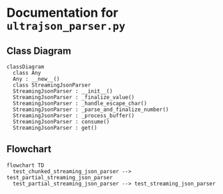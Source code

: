 # Documentation for `ultrajson_parser.py`

## Class Diagram
```mermaid
classDiagram
  class Any
  Any : __new__()
  class StreamingJsonParser
  StreamingJsonParser : __init__()
  StreamingJsonParser : _finalize_value()
  StreamingJsonParser : _handle_escape_char()
  StreamingJsonParser : _parse_and_finalize_number()
  StreamingJsonParser : _process_buffer()
  StreamingJsonParser : consume()
  StreamingJsonParser : get()

```

## Flowchart
```mermaid
flowchart TD
  test_chunked_streaming_json_parser --> test_partial_streaming_json_parser
  test_partial_streaming_json_parser --> test_streaming_json_parser

```

